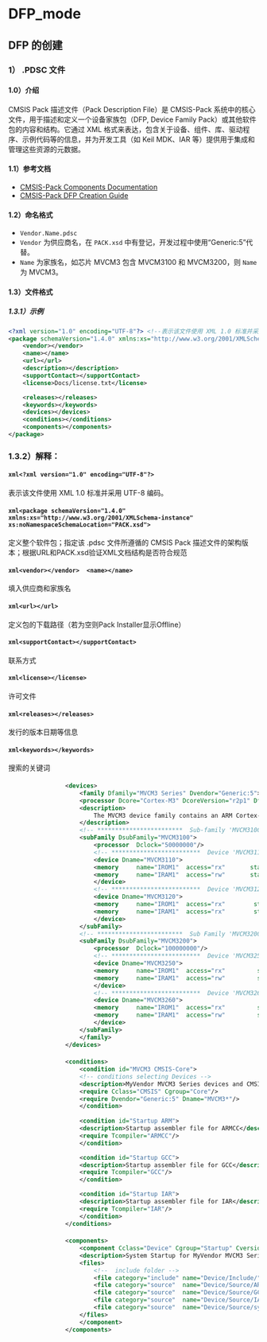 # DFP_mode

## DFP 的创建

### 1） .PDSC 文件

#### 1.0）介绍

CMSIS Pack 描述文件（Pack Description File）是 CMSIS-Pack 系统中的核心文件，用于描述和定义一个设备家族包（DFP, Device Family Pack）或其他软件包的内容和结构。它通过 XML 格式来表达，包含关于设备、组件、库、驱动程序、示例代码等的信息，并为开发工具（如 Keil MDK、IAR 等）提供用于集成和管理这些资源的元数据。

#### 1.1）参考文档

- [CMSIS-Pack Components Documentation](https://www.keil.com/pack/doc/CMSIS_Dev/Pack/html/cp_SWComponents.html)
- [CMSIS-Pack DFP Creation Guide](https://www.keil.com/pack/doc/CMSIS_Dev/Pack/html/createPack_DFP.html#:~:text=A%20Software%20Pack%20that%20contains%20a%20%3Cdevices%3E%20element,device%20or%20a%20device%20family%20in%20more%20detail.)

#### 1.2）命名格式

- `Vendor.Name.pdsc`
- `Vendor` 为供应商名，在 `PACK.xsd` 中有登记，开发过程中使用“Generic:5”代替。
- `Name` 为家族名，如芯片 MVCM3 包含 MVCM3100 和 MVCM3200，则 `Name` 为 MVCM3。

#### 1.3）文件格式

##### 1.3.1）示例
```xml
<?xml version="1.0" encoding="UTF-8"?> <!--表示该文件使用 XML 1.0 标准并采用 UTF-8 编码。-->
<package schemaVersion="1.4.0" xmlns:xs="http://www.w3.org/2001/XMLSchema-instance" xs:noNamespaceSchemaLocation="PACK.xsd">
    <vendor></vendor>
    <name></name>
    <url></url>
    <description></description>
    <supportContact></supportContact>
    <license>Docs/license.txt</license> 

    <releases></releases>
    <keywords></keywords>
    <devices></devices>
    <conditions></conditions>
    <components></components>
</package>
```
### 1.3.2）解释：

#### ```xml<?xml version="1.0" encoding="UTF-8"?>```
表示该文件使用 XML 1.0 标准并采用 UTF-8 编码。

#### ```xml<package schemaVersion="1.4.0" xmlns:xs="http://www.w3.org/2001/XMLSchema-instance" xs:noNamespaceSchemaLocation="PACK.xsd">```
定义整个软件包；指定该 .pdsc 文件所遵循的 CMSIS Pack 描述文件的架构版本；根据URL和PACK.xsd验证XML文档结构是否符合规范
                 
#### ```xml<vendor></vendor>  <name></name>```
填入供应商和家族名
            
#### ```xml<url></url>```
定义包的下载路径（若为空则Pack Installer显示Offline）

#### ```xml<supportContact></supportContact>```
联系方式

#### ```xml<license></license>```
许可文件

#### ```xml<releases></releases>```
发行的版本日期等信息

#### ```xml<keywords></keywords>```
搜索的关键词

#### <devices></devices>
```xml
                <devices>
                    <family Dfamily="MVCM3 Series" Dvendor="Generic:5">
                    <processor Dcore="Cortex-M3" DcoreVersion="r2p1" Dfpu="0" Dmpu="0" Dendian="Little-endian"/>
                    <description>
                        The MVCM3 device family contains an ARM Cortex-M3 processor, running up to 100 MHz with a versatile set of on-chip peripherals.
                    </description>
                    <!-- ************************  Sub-family 'MVCM3100'  **************************** -->
                    <subFamily DsubFamily="MVCM3100">
                        <processor  Dclock="50000000"/>
                        <!-- *************************  Device 'MVCM3110'  ***************************** -->
                        <device Dname="MVCM3110">
                        <memory     name="IROM1"  access="rx"       start="0x00000000"  size="0x4000"     startup="1"   default="1"/>
                        <memory     name="IRAM1"  access="rw"       start="0x20000000"  size="0x0800"     init   ="0"   default="1"/>
                        </device>
                        <!-- *************************  Device 'MVCM3120'  ***************************** -->
                        <device Dname="MVCM3120">
                        <memory     name="IROM1"  access="rx"        start="0x00000000"  size="0x8000"     startup="1"   default="1"/>
                        <memory     name="IRAM1"  access="rx"        start="0x20000000"  size="0x1000"     init   ="0"   default="1"/>
                        </device>
                    </subFamily>
                    <!-- ************************  Sub Family 'MVCM3200'  **************************** -->
                    <subFamily DsubFamily="MVCM3200">
                        <processor  Dclock="100000000"/>
                        <!-- *************************  Device 'MVCM3250'  ***************************** -->
                        <device Dname="MVCM3250">
                        <memory     name="IROM1"  access="rx"         start="0x00000000"  size="0x4000"     startup="1"   default="1"/>
                        <memory     name="IRAM1"  access="rw"         start="0x20000000"  size="0x0800"     init   ="0"   default="1"/>
                        </device>
                        <!-- *************************  Device 'MVCM3260'  ***************************** -->
                        <device Dname="MVCM3260">
                        <memory     name="IROM1"  access="rx"         start="0x00000000"  size="0x8000"     startup="1"   default="1"/>
                        <memory     name="IRAM1"  access="rw"         start="0x20000000"  size="0x1000"     init   ="0"   default="1"/>
                        </device>
                    </subFamily>
                    </family>
                </devices>
```
#### <conditions></conditions>
```xml
                <conditions>
                    <condition id="MVCM3 CMSIS-Core">
                    <!-- conditions selecting Devices -->
                    <description>MyVendor MVCM3 Series devices and CMSIS-Core (Cortex-M)</description>
                    <require Cclass="CMSIS" Cgroup="Core"/>
                    <require Dvendor="Generic:5" Dname="MVCM3*"/>
                    </condition>
                    
                    <condition id="Startup ARM">
                    <description>Startup assembler file for ARMCC</description>
                    <require Tcompiler="ARMCC"/>
                    </condition>

                    <condition id="Startup GCC">
                    <description>Startup assembler file for GCC</description>
                    <require Tcompiler="GCC"/>
                    </condition>

                    <condition id="Startup IAR">
                    <description>Startup assembler file for IAR</description>
                    <require Tcompiler="IAR"/>
                    </condition>
                </conditions>
```                
#### <components></components>
```xml
                <components>
                    <component Cclass="Device" Cgroup="Startup" Cversion="0.0.1" condition="MVCM3 CMSIS-Core">
                    <description>System Startup for MyVendor MVCM3 Series</description>
                    <files>
                        <!--  include folder -->
                        <file category="include" name="Device/Include/"/>
                        <file category="source"  name="Device/Source/ARM/startup_MVCM3.s" attr="config" condition="Startup ARM" version="1.0.0"/>
                        <file category="source"  name="Device/Source/GCC/startup_MVCM3.s" attr="config" condition="Startup GCC" version="1.0.0"/>
                        <file category="source"  name="Device/Source/IAR/startup_MVCM3.s" attr="config" condition="Startup IAR" version="1.0.0"/>
                        <file category="source"  name="Device/Source/system_MVCM3.c"  attr="config" version="1.0.0"/>
                    </files>
                    </component>
                </components>
```
